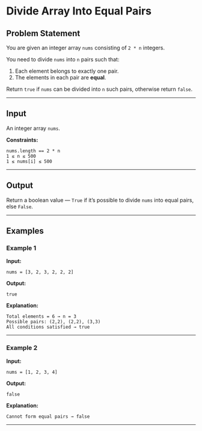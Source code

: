 # Divide Array Into Equal Pairs

## Problem Statement

You are given an integer array `nums` consisting of `2 * n` integers.

You need to divide `nums` into `n` pairs such that:

1. Each element belongs to exactly one pair.
2. The elements in each pair are **equal**.

Return `true` if `nums` can be divided into `n` such pairs, otherwise return `false`.

---

## Input

An integer array `nums`.

**Constraints:**

```
nums.length == 2 * n
1 ≤ n ≤ 500
1 ≤ nums[i] ≤ 500
```

---

## Output

Return a boolean value — `True` if it’s possible to divide `nums` into equal pairs, else `False`.

---

## Examples

### Example 1

**Input:**

```
nums = [3, 2, 3, 2, 2, 2]
```

**Output:**

```
true
```

**Explanation:**

```
Total elements = 6 → n = 3
Possible pairs: (2,2), (2,2), (3,3)
All conditions satisfied → true
```

---

### Example 2

**Input:**

```
nums = [1, 2, 3, 4]
```

**Output:**

```
false
```

**Explanation:**

```
Cannot form equal pairs → false
```

---
